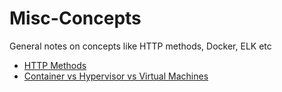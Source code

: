 # Misc-Concepts
General notes on concepts like HTTP methods, Docker, ELK etc


- [HTTP Methods](https://www.restapitutorial.com/lessons/httpmethods.html)
- [Container vs Hypervisor vs Virtual Machines](https://cumulusnetworks.com/blog/containers-vs-hypervisors/)
